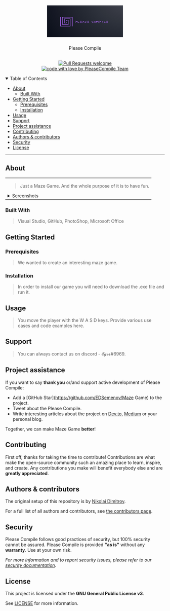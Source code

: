 <h1 align="center">
  <a href="https://github.com/NDDimitrov19/PleaseCompile">
    <img src="docs/images/logo2.png" alt="Logo" width="240" height="100">
  </a>
</h1>

<div align="center">
  Please Compile
</div>

<div align="center">
<br />

[![Pull Requests welcome](https://img.shields.io/badge/PRs-welcome-ff69b4.svg?style=flat-square)](https://github.com/NDDimitrov19/PleaseCompile/compare?expand=1/issues?q=is%3Aissue+is%3Aopen+label%3A%22help+wanted%22)
<br />
[![code with love by PleaseCompile Team](https://img.shields.io/badge/%3C%2F%3E%20with%20%E2%99%A5%20by-PCT-ff1414.svg?style=flat-square)](https://www.youtube.com/watch?v=HIcSWuKMwOw)
</div>

<details open="open">
<summary>Table of Contents</summary>

- [About](#about)
  - [Built With](#built-with)
- [Getting Started](#getting-started)
  - [Prerequisites](#prerequisites)
  - [Installation](#installation)
- [Usage](#usage)
- [Support](#support)
- [Project assistance](#project-assistance)
- [Contributing](#contributing)
- [Authors & contributors](#authors--contributors)
- [Security](#security)
- [License](#license)

</details>

---

## About

<table><tr><td>

> Just a Maze Game.
> And the whole purpose of it is to have fun.

<details>
<summary>Screenshots</summary>
<br>



|                               The Game                               |                               Game over                                |
| :-------------------------------------------------------------------: | :--------------------------------------------------------------------: |
| <img src="docs/images/screenshot.png" title="The Game" width="100%"> | <img src="docs/images/screenshot.png" title="Game Over" width="100%"> |

</details>

</td></tr></table>

### Built With


> Visual Studio, GitHub, PhotoShop, Microsoft Office

## Getting Started

### Prerequisites

> We wanted to create an interesting maze game.

### Installation

> In order to install our game you will need to download the .exe file and run it.

## Usage

> You move the player with the W A S D keys.
> Provide various use cases and code examples here.

## Support

> You can always contact us on discord - 𝓔𝓰𝓸𝓻#6969.

## Project assistance

If you want to say **thank you** or/and support active development of Please Compile:

- Add a [GitHub Star](https://github.com/EDSemenov/Maze Game) to the project.
- Tweet about the Please Compile.
- Write interesting articles about the project on [Dev.to](https://dev.to/), [Medium](https://medium.com/) or your personal blog.

Together, we can make Maze Game **better**!

## Contributing

First off, thanks for taking the time to contribute! Contributions are what make the open-source community such an amazing place to learn, inspire, and create. Any contributions you make will benefit everybody else and are **greatly appreciated**.


## Authors & contributors

The original setup of this repository is by [Nikolai Dimitrov](https://github.com/NDDimitrov19).

For a full list of all authors and contributors, see [the contributors page](https://github.com/NDDimitrov19/PleaseCompile/contributors).

## Security

Please Compile follows good practices of security, but 100% security cannot be assured.
Please Compile is provided **"as is"** without any **warranty**. Use at your own risk.

_For more information and to report security issues, please refer to our [security documentation](docs/SECURITY.md)._

## License

This project is licensed under the **GNU General Public License v3**.

See [LICENSE](LICENSE) for more information.
